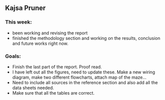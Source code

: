 ## Kajsa Pruner
### This week:
- been working and revising the report
- finished the methodology section and working on the results, conclusion and future works right now.

### Goals:
- Finish the last part of the report. Proof read.
- I have left out all the figures, need to update these. Make a new wiring diagram, make two different flowcharts, attach map of the maze...
- Need to include all sources in the reference section and also add all the data sheets needed.
- Make sure that all the tables are correct.
